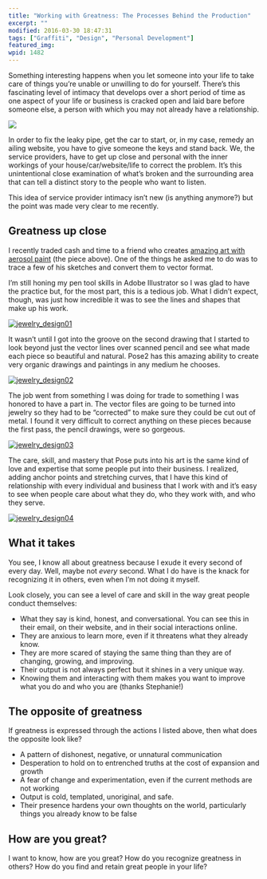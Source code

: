 ```yaml
---
title: "Working with Greatness: The Processes Behind the Production"
excerpt: ""
modified: 2016-03-30 18:47:31
tags: ["Graffiti", "Design", "Personal Development"]
featured_img:
wpid: 1482
---
```



Something interesting happens when you let someone into your life to take care of things you’re unable or unwilling to do for yourself. There’s this fascinating level of intimacy that develops over a short period of time as one aspect of your life or business is cracked open and laid bare before someone else, a person with which you may not already have a relationship.

![](/_images/2010/04/maxx_painting.jpg)

In order to fix the leaky pipe, get the car to start, or, in my case, remedy an ailing website, you have to give someone the keys and stand back. We, the service providers, have to get up close and personal with the inner workings of your house/car/website/life to correct the problem. It’s this unintentional close examination of what’s broken and the surrounding area that can tell a distinct story to the people who want to listen.

This idea of service provider intimacy isn’t new (is anything anymore?) but the point was made very clear to me recently.
## Greatness up close

I recently traded cash and time to a friend who creates [amazing art with aerosol paint](http://posetwo.com) (the piece above). One of the things he asked me to do was to trace a few of his sketches and convert them to vector format.

I’m still honing my pen tool skills in Adobe Illustrator so I was glad to have the practice but, for the most part, this is a tedious job. What I didn’t expect, though, was just how incredible it was to see the lines and shapes that make up his work.

[![](/_images/2010/04/jewelry_design01.png "jewelry_design01")](/_images/2010/04/jewelry_design01.png)

It wasn’t until I got into the groove on the second drawing that I started to look beyond just the vector lines over scanned pencil and see what made each piece so beautiful and natural. Pose2 has this amazing ability to create very organic drawings and paintings in any medium he chooses.

[![](/_images/2010/04/jewelry_design02.png "jewelry_design02")](/_images/2010/04/jewelry_design02.png)

The job went from something I was doing for trade to something I was honored to have a part in. The vector files are going to be turned into jewelry so they had to be “corrected” to make sure they could be cut out of metal. I found it very difficult to correct anything on these pieces because the first pass, the pencil drawings, were so gorgeous.

[![](/_images/2010/04/jewelry_design03.png "jewelry_design03")](/_images/2010/04/jewelry_design03.png)

The care, skill, and mastery that Pose puts into his art is the same kind of love and expertise that some people put into their business. I realized, adding anchor points and stretching curves, that I have this kind of relationship with every individual and business that I work with and it’s easy to see when people care about what they do, who they work with, and who they serve.

[![](/_images/2010/04/jewelry_design04.png "jewelry_design04")](/_images/2010/04/jewelry_design04.png)
## What it takes

You see, I know all about greatness because I exude it every second of every day. Well, maybe not *every* second. What I do have is the knack for recognizing it in others, even when I’m not doing it myself.

Look closely, you can see a level of care and skill in the way great people conduct themselves:

- What they say is kind, honest, and conversational. You can see this in their email, on their website, and in their social interactions online.
- They are anxious to learn more, even if it threatens what they already know.
- They are more scared of staying the same thing than they are of changing, growing, and improving.
- Their output is not always perfect but it shines in a very unique way.
- Knowing them and interacting with them makes you want to improve what you do and who you are (thanks Stephanie!)
## The opposite of greatness

If greatness is expressed through the actions I listed above, then what does the opposite look like?

- A pattern of dishonest, negative, or unnatural communication
- Desperation to hold on to entrenched truths at the cost of expansion and growth
- A fear of change and experimentation, even if the current methods are not working
- Output is cold, templated, unoriginal, and safe.
- Their presence hardens your own thoughts on the world, particularly things you already know to be false
## How are you great?

I want to know, how are you great? How do you recognize greatness in others? How do you find and retain great people in your life?
